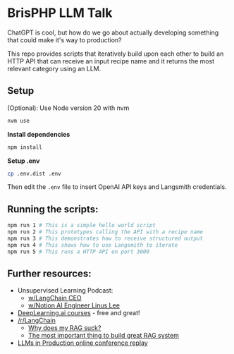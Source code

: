 # BrisPHP LLM Talk

ChatGPT is cool, but how do we go about actually developing something that could make it's way to production?

This repo provides scripts that iteratively build upon each other to build an HTTP API that can receive an input recipe
name and it returns the most relevant category using an LLM.

## Setup

(Optional): Use Node version 20 with nvm

```bash
nvm use
```

**Install dependencies**

```bash
npm install
```

**Setup .env**
```bash
cp .env.dist .env
```

Then edit the `.env` file to insert OpenAI API keys and Langsmith credentials.

## Running the scripts:

```bash
npm run 1 # This is a simple hello world script
npm run 2 # This prototypes calling the API with a recipe name
npm run 3 # This demonstrates how to receive structured output
npm run 4 # This shows how to use Langsmith to iterate
npm run 5 # This runs a HTTP API on port 3000
```

## Further resources:

- Unsupervised Learning Podcast:
  - [w/LangChain CEO](https://open.spotify.com/episode/1XUTbCirHDmQ9D5yhWaJhU?si=10d29530c86543a9)
  - [w/Notion AI Engineer Linus Lee](https://open.spotify.com/episode/0GlMttHfQoGMb4w0Fyt5HD?si=b1b33e62f0d742ce)
- [DeepLearning.ai courses](https://learn.deeplearning.ai/) - free and great!
- [/r/LangChain](https://www.reddit.com/r/LangChain/)
  - [Why does my RAG suck?](https://www.reddit.com/r/LangChain/comments/1e0rsou/why_does_my_rag_suck_and_how_do_i_make_it_good/?share_id=9nwg3HcN2swEXG1JIDf7Z&utm_name=ioscss)
  - [The most important thing to build great RAG system](https://www.reddit.com/r/LangChain/comments/1dr5kki/the_most_important_thing_to_build_great_rag_system/?share_id=JcpiShWEeQwKbum2M3yXg&utm_name=ioscss)
- [LLMs in Production online conference replay](https://home.mlops.community/home/collections/llms-in-production-conference-part-iii-2023)